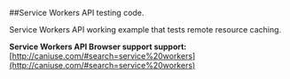 ##Service Workers API testing code.

Service Workers API working example that tests remote resource caching.

**Service Workers API Browser support support:** [http://caniuse.com/#search=service%20workers](http://caniuse.com/#search=service%20workers)
